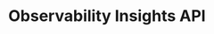 ---
title: Observability Insights API
description: View metrics on various Platform activities.
openAPISpec: https://raw.githubusercontent.com/AdobeDocs/experience-platform-apis/main/src/swagger-specs/observability-insights.yaml
--- 